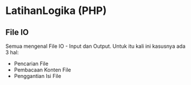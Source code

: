 
# LatihanLogika (PHP)

## File IO

Semua mengenal File IO - Input dan Output.
Untuk itu kali ini kasusnya ada 3 hal:

- Pencarian File
- Pembacaan Konten File
- Penggantian Isi File